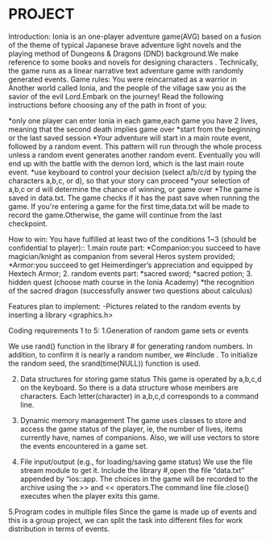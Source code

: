 # PROJECT
Introduction:
Ionia is an one-player adventure game(AVG) based on a fusion of the theme of typical Japanese brave adventure light novels and the playing method of Dungeons & Dragons (DND) background.We make reference to some books and novels for designing characters . Technically, the game runs as a linear narrative text adventure game with randomly generated events.
Game rules:
You were reincarnated as a warrior in Another world called  Ionia, and the people of the village saw you as the savior of the evil Lord.Embark on the journey! Read the following instructions before choosing any of the path in front of you:

*only one player can enter Ionia in each game,each game you have 2 lives, meaning that the second death implies game over
*start from the beginning or the last saved session
*Your adventure will start in a main route event, followed by a random event. This pattern will run through the whole process unless a random event generates another random event. Eventually you will end up with the battle with the demon lord, which is the last main route event.
*use keyboard to control your decision (select a/b/c/d by typing the characters a,b,c, or d), so that your story can proceed
*your selection of a,b,c or d will determine the chance of winning, or game over
*The game is saved in data.txt. The game checks if it has the past save when running the game. If you're entering a game for the first time,data.txt will be made to record the game.Otherwise, the game will continue from the last checkpoint.


How to win:
You have fulfilled at least two of the conditions 1~3 (should be confidential to player)::
1.main route part:
	*Companion:you succeed to have magician/knight as companion from several Heros system provided;
*Armor:you succeed to get Heimerdinger’s appreciation and equipped by Hextech Armor;
2. random events part:
	*sacred sword;
*sacred potion;
3. hidden quest (choose math course in the Ionia Academy)
*the recognition of the sacred dragon (successfully answer two questions about calculus)

Features plan to implement:
-Pictures related to the random events by inserting a library <graphics.h>



Coding requirements 1 to 5:
1.Generation of random game sets or events

We use rand() function in the library #<cstdlib> for generating random numbers. 
In addition, to confirm it is nearly a random number, we #include <ctime> . To initialize the random seed, the srand(time(NULL)) function is used.

2. Data structures for storing game status
This game is operated by a,b,c,d on the keyboard. So there is a data structure whose members are characters. Each letter(character) in a,b,c,d corresponds to a command line.

3. Dynamic memory management
The game uses classes to store and access the game status of the player, ie, the number of lives, items currently have, names of companions. Also, we will use vectors to store the events encountered in a game set.


4. File input/output (e.g., for loading/saving game status)
We use the file stream module to get it. Include the library #<fstream>,open the file “data.txt” appended by “ios::app. The choices in the game will be recorded to the archive using the >> and << operators.The command line file.close() executes when the player exits this game. 

5.Program codes in multiple files
Since the game is made up of events and this is a group project, we can split the task into different files for work distribution in terms of events.
